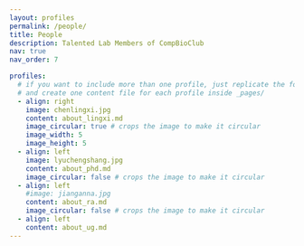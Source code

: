 ```yaml
---
layout: profiles
permalink: /people/
title: People
description: Talented Lab Members of CompBioClub
nav: true
nav_order: 7

profiles:
  # if you want to include more than one profile, just replicate the following block
  # and create one content file for each profile inside _pages/
  - align: right
    image: chenlingxi.jpg
    content: about_lingxi.md
    image_circular: true # crops the image to make it circular
    image_width: 5
    image_height: 5
  - align: left
    image: lyuchengshang.jpg
    content: about_phd.md
    image_circular: false # crops the image to make it circular
  - align: left
    #image: jianganna.jpg
    content: about_ra.md
    image_circular: false # crops the image to make it circular
  - align: left
    content: about_ug.md
---
```

